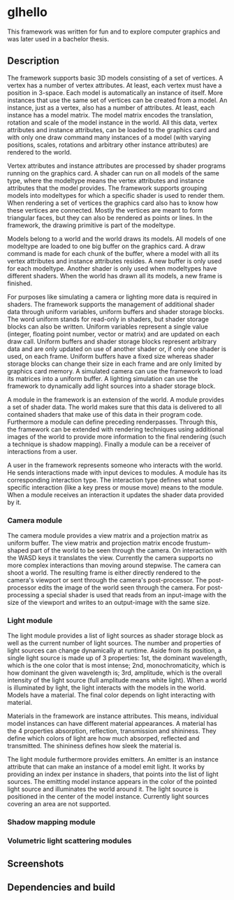 # glhello

This framework was written for fun and to explore computer graphics and was later used in a bachelor thesis.

## Description

The framework supports basic 3D models consisting of a set of vertices. A vertex has a number of vertex attributes. At least, each vertex must have a position in 3-space. Each model is automatically an instance of itself. More instances that use the same set of vertices can be created from a model. An instance, just as a vertex, also has a number of attributes. At least, each instance has a model matrix. The model matrix encodes the translation, rotation and scale of the model instance in the world. All this data, vertex attributes and instance attributes, can be loaded to the graphics card and with only one draw command many instances of a model (with varying positions, scales, rotations and arbitrary other instance attributes) are rendered to the world.

Vertex attributes and instance attributes are processed by shader programs running on the graphics card. A shader can run on all models of the same type, where the modeltype means the vertex attributes and instance attributes that the model provides. The framework supports grouping models into modeltypes for which a specific shader is used to render them. When rendering a set of vertices the graphics card also has to know how these vertices are connected. Mostly the vertices are meant to form triangular faces, but they can also be rendered as points or lines. In the framework, the drawing primitive is part of the modeltype.

Models belong to a world and the world draws its models. All models of one modeltype are loaded to one big buffer on the graphics card. A draw command is made for each chunk of the buffer, where a model with all its vertex attributes and instance attributes resides. A new buffer is only used for each modeltype. Another shader is only used when modeltypes have different shaders. When the world has drawn all its models, a new frame is finished.

For purposes like simulating a camera or lighting more data is required in shaders. The framework supports the management of additional shader data through uniform variables, uniform buffers and shader storage blocks. The word uniform stands for read-only in shaders, but shader storage blocks can also be written. Uniform variables represent a single value (integer, floating point number, vector or matrix) and are updated on each draw call. Uniform buffers and shader storage blocks represent arbitrary data and are only updated on use of another shader or, if only one shader is used, on each frame. Uniform buffers have a fixed size whereas shader storage blocks can change their size in each frame and are only limited by graphics card memory. A simulated camera can use the framework to load its matrices into a uniform buffer. A lighting simulation can use the framework to dynamically add light sources into a shader storage block.

A module in the framework is an extension of the world. A module provides a set of shader data. The world makes sure that this data is delivered to all contained shaders that make use of this data in their program code. Furthermore a module can define preceding renderpasses. Through this, the framework can be extended with rendering techniques using additional images of the world to provide more information to the final rendering (such a technique is shadow mapping). Finally a module can be a receiver of interactions from a user.

A user in the framework represents someone who interacts with the world. He sends interactions made with input devices to modules. A module has its corresponding interaction type. The interaction type defines what some specific interaction (like a key press or mouse move) means to the module. When a module receives an interaction it updates the shader data provided by it.

### Camera module

The camera module provides a view matrix and a projection matrix as uniform buffer. The view matrix and projection matrix encode frustum-shaped part of the world to be seen through the camera. On interaction with the WASD keys it translates the view. Currently the camera supports no more complex interactions than moving around stepwise. The camera can shoot a world. The resulting frame is either directly rendered to the camera's viewport or sent through the camera's post-processor. The post-processor edits the image of the world seen through the camera. For post-processing a special shader is used that reads from an input-image with the size of the viewport and writes to an output-image with the same size.

### Light module

The light module provides a list of light sources as shader storage block as well as the current number of light sources. The number and properties of light sources can change dynamically at runtime. Aside from its position, a single light source is made up of 3 properties: 1st, the dominant wavelength, which is the one color that is most intense; 2nd, monochromaticity, which is how dominant the given wavelength is; 3rd, amplitude, which is the overall intensity of the light source (full amplitude means white light). When a world is illuminated by light, the light interacts with the models in the world. Models have a material. The final color depends on light interacting with material.

Materials in the framework are instance attributes. This means, individual model instances can have different material appearances. A material has the 4 properties absorption, reflection, transmission and shininess. They define which colors of light are how much absorped, reflected and transmitted. The shininess defines how sleek the material is.

The light module furthermore provides emitters. An emitter is an instance attribute that can make an instance of a model emit light. It works by providing an index per instance in shaders, that points into the list of light sources. The emitting model instance appears in the color of the pointed light source and illuminates the world around it. The light source is positioned in the center of the model instance. Currently light sources covering an area are not supported.

### Shadow mapping module

### Volumetric light scattering modules

## Screenshots

## Dependencies and build
